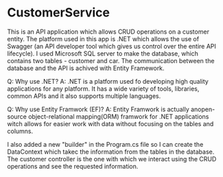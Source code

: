 # CustomerService

This is an API application which allows CRUD operations on a customer entity. The platform used in this app is .NET which allows the use of Swagger (an API developer tool which gives us control over the entire API lifecycle). I used Microsoft SQL server to make the database, which contains two tables - customer and car. The communication between the database and the API is achived with Entity Framework.

Q: Why use .NET?
A: .NET is a platform used fo developing high quality applications for any platform. It has a wide variety of tools, libraries, common APIs and it also supports multiple languages.

Q: Why use Entity Framwork (EF)?
A: Entity Framwork is actually anopen-source object-relational mapping(ORM) framwork for .NET applications witch allows for easier work with data without focusing on the tables and columns.

I also added a new "builder" in the Program.cs file so I can create the DataContext which takeс the information from the tables in the database. The customer controller is the one with which we interact using the CRUD operations and see the requested information.
